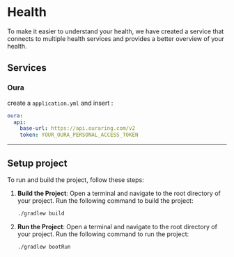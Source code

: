 # Health
To make it easier to understand your health, we have created a service that connects to multiple health services and provides a better overview of your health.

## Services 

### Oura
create a `application.yml` and insert :
```yaml
oura:
  api:
    base-url: https://api.ouraring.com/v2
    token: YOUR_OURA_PERSONAL_ACCESS_TOKEN
```

<hr>

## Setup project

To run and build the project, follow these steps:

1. **Build the Project**:
   Open a terminal and navigate to the root directory of your project. Run the following command to build the project:
   ```sh
   ./gradlew build
    ```
2. **Run the Project**:
   Open a terminal and navigate to the root directory of your project. Run the following command to run the project:
   ```sh
   ./gradlew bootRun
   ```